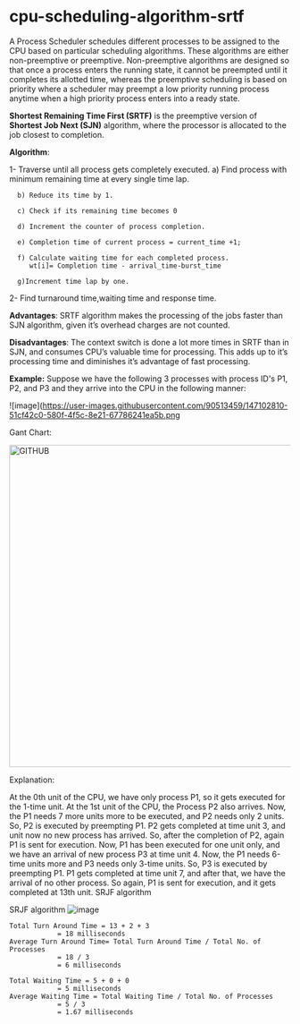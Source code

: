 # cpu-scheduling-algorithm-srtf
A Process Scheduler schedules different processes to be assigned to the CPU based on particular scheduling algorithms. These algorithms are either non-preemptive or preemptive. Non-preemptive algorithms are designed so that once a process enters the running state, it cannot be preempted until it completes its allotted time, whereas the preemptive scheduling is based on priority where a scheduler may preempt a low priority running process anytime when a high priority process enters into a ready state.

**Shortest Remaining Time First (SRTF)** is the preemptive version of **Shortest Job Next (SJN)** algorithm, where the processor is allocated to the job closest to completion. 

**Algorithm**:

1- Traverse until all process gets completely executed.
      a) Find process with minimum remaining time at every single time lap.
   
      b) Reduce its time by 1.
   
      c) Check if its remaining time becomes 0 
   
      d) Increment the counter of process completion.
   
      e) Completion time of current process = current_time +1;
   
      f) Calculate waiting time for each completed process.
         wt[i]= Completion time - arrival_time-burst_time
   
      g)Increment time lap by one.
2- Find turnaround time,waiting time and response time.
   
**Advantages**: 
SRTF algorithm makes the processing of the jobs faster than SJN algorithm, given it’s overhead charges are not counted. 

**Disadvantages**: 
The context switch is done a lot more times in SRTF than in SJN, and consumes CPU’s valuable time for processing. This adds up to it’s processing time and diminishes it’s advantage of fast processing.

**Example:**
 Suppose we have the following 3 processes with process ID's P1, P2, and P3 and they arrive into the CPU in the following manner: 
 
![image](https://user-images.githubusercontent.com/90513459/147102810-51cf42c0-580f-4f5c-8e21-67786241ea5b.png

Gant Chart:

<img width="576" alt="GITHUB" src="https://user-images.githubusercontent.com/90513459/147107103-fd63a351-a999-4eec-9bab-540a2faababf.png">

Explanation:

At the 0th unit of the CPU, we have only process P1, so it gets executed for the 1-time unit.
At the 1st unit of the CPU, the Process P2 also arrives. Now, the P1 needs 7 more units more to be executed, and P2 needs only 2 units. So, P2 is executed by preempting P1.
P2 gets completed at time unit 3, and unit now no new process has arrived. So, after the completion of P2, again P1 is sent for execution.
Now, P1 has been executed for one unit only, and we have an arrival of new process P3 at time unit 4. Now, the P1 needs 6-time units more and P3 needs only 3-time units. So, P3 is executed by preempting P1.
P1 gets completed at time unit 7, and after that, we have the arrival of no other process. So again, P1 is sent for execution, and it gets completed at 13th unit.
SRJF algorithm

SRJF algorithm
![image](https://user-images.githubusercontent.com/90513459/147103796-b71e77c6-cbf8-481a-a794-cb1f7aad3ef2.png)


    Total Turn Around Time = 13 + 2 + 3
                = 18 milliseconds
    Average Turn Around Time= Total Turn Around Time / Total No. of Processes
                = 18 / 3
                = 6 milliseconds

    Total Waiting Time = 5 + 0 + 0
                = 5 milliseconds
    Average Waiting Time = Total Waiting Time / Total No. of Processes
                = 5 / 3
                = 1.67 milliseconds
                 
